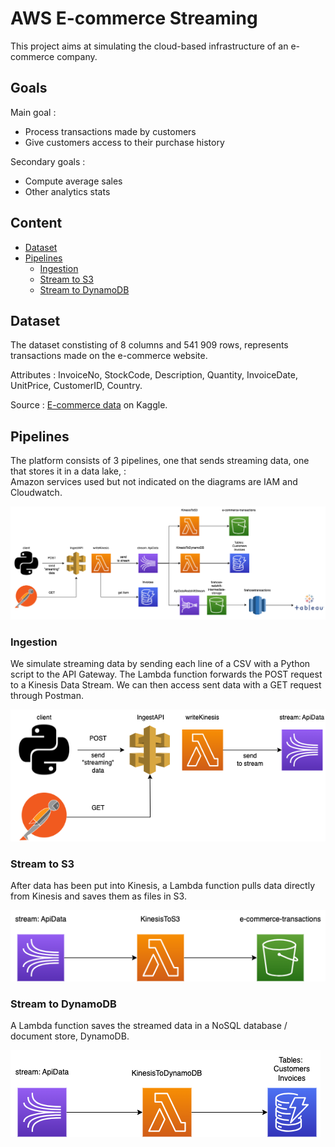 # AWS E-commerce Streaming

This project aims at simulating the cloud-based infrastructure of an e-commerce company. 

## Goals

Main goal :
- Process transactions made by customers
- Give customers access to their purchase history

Secondary goals :
- Compute average sales
- Other analytics stats

## Content

- [Dataset](#dataset)
- [Pipelines](#pipelines)
  - [Ingestion](#ingestion)
  - [Stream to S3](#stream-to-s3)
  - [Stream to DynamoDB](#stream-to-dynamodb)

## Dataset

The dataset constisting of 8 columns and 541 909 rows, represents transactions made on the e-commerce website.

Attributes : InvoiceNo, StockCode, Description, Quantity, InvoiceDate, UnitPrice, CustomerID, Country.

Source : [E-commerce data](https://www.kaggle.com/datasets/carrie1/ecommerce-data) on Kaggle.

## Pipelines

The platform consists of 3 pipelines, one that sends streaming data, one that stores it in a data lake, :<br>
Amazon services used but not indicated on the diagrams are IAM and Cloudwatch. 

![All](diagrams/AWS_ecommerce_streaming-All.png)

### Ingestion

We simulate streaming data by sending each line of a CSV with a Python script to the API Gateway.
The Lambda function forwards the POST request to a Kinesis Data Stream.
We can then access sent data with a GET request through Postman.

![Ingestion diagram](diagrams/Ingestion.png)

### Stream to S3

After data has been put into Kinesis, a Lambda function pulls data directly from Kinesis and saves them as files in S3.

![Stream to S3 diagram](diagrams/Stream_to_S3.png)

### Stream to DynamoDB

A Lambda function saves the streamed data in a NoSQL database / document store, DynamoDB.

![Stream_to_DynamoDB_diagram](diagrams/Stream_to_DynamoDB.png)

